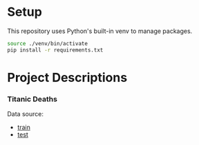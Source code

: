 # Setup
This repository uses Python's built-in venv to manage packages. 

```bash
source ./venv/bin/activate
pip install -r requirements.txt
```

# Project Descriptions

### Titanic Deaths

Data source:
 - [train](https://www.kaggle.com/c/titanic/data?select=train.csv)
 - [test](https://www.kaggle.com/c/titanic/data?select=test.csv)
